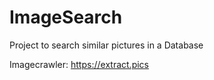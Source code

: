# ImageSearch
Project to search similar pictures in a Database 

Imagecrawler: https://extract.pics
